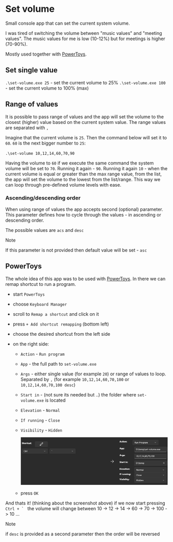 # Set volume

Small console app that can set the current system volume.

I was tired of switching the volume between "music values" and "meeting values". The music values for me is low (10-12%) but for meetings is higher (70-90%).

Mostly used together with [PowerToys](https://learn.microsoft.com/en-us/windows/powertoys/).

## Set single value

`.\set-volume.exe 25` - set the current volume to 25%
`.\set-volume.exe 100` - set the current volume to 100% (max)

## Range of values

It is possible to pass range of values and the app will set the volume to the closest (higher) value based on the current system value. The range values are separated with `,`

Imagine that the current volume is `25`. Then the command below will set it to `60`. `60` is the next bigger number to `25`:

`.\set-volume 10,12,14,60,70,90`

Having the volume to `60` if we execute the same command the system volume will be set to `70`.
Running it again - `90`.
Running it again `10` - when the current volume is equal or greater than the max range value, from the list, the app will set the volume to the lowest from the list/range. This way we can loop through pre-defined volume levels with ease.

### Ascending/descending order

When using range of values the app accepts second (optional) parameter. This parameter defines how to cycle through the values - in ascending or descending order.

The possible values are `acs` and `desc`

> [!NOTE]
> If this parameter is not provided then default value will be set - `asc`

## PowerToys

The whole idea of this app was to be used with [PowerToys](https://learn.microsoft.com/en-us/windows/powertoys/). In there we can remap shortcut to run a program.

- start `PowerToys`
- choose `Keyboard Manager`
- scroll to `Remap a shortcut` and click on it
- press `+ Add shortcut remapping` (bottom left)
- choose the desired shortcut from the left side
- on the right side:

  - `Action` - `Run program`
  - `App` - the full path to `set-volume.exe`
  - `Args` - either single value (for example `20`) or range of values to loop. Separated by `,` (for example `10,12,14,60,70,100` or `10,12,14,60,70,100 desc`)
  - `Start in` - (not sure its needed but ..) the folder where `set-volume.exe` is located
  - `Elevation` - `Normal`
  - `If running` - `Close`
  - `Visibility` - `Hidden`

    ![PowerToys config](./assets/powertoys_setup.png)
  - press `OK`

And thats it! (thinking about the screenshot above) if we now start pressing ``Ctrl + ` `` the volume will change between 10 -> 12 -> 14 -> 60 -> 70 -> 100 -> 10 ...

> [!NOTE]
> if `desc` is provided as a second parameter then the order will be reversed
